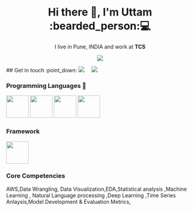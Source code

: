 <h1 align='center'> Hi there 👋, I'm Uttam  :bearded_person:💻 </h1>

<p align='center'>
  I live in Pune, INDIA and work at <b>TCS</b> 
</p>
<p align='center'>
  <a href="#"><img src="https://visitor-badge.glitch.me/badge?page_id=Uttam580.Uttam580"></a>
</p>
## Get in touch :point_down: 
  <a href="https://www.linkedin.com/in/uttam-choudhary-980554110/"><img src="https://img.shields.io/badge/linkedin-%230077B5.svg?&style=for-the-badge&logo=linkedin&logoColor=white" /></a>&nbsp;&nbsp;&nbsp;&nbsp;
  <a href="mailto:choudharyuttam94@gmail.com?subject=Olá%20Uttam"><img src="https://img.shields.io/badge/gmail-%23D14836.svg?&style=for-the-badge&logo=gmail&logoColor=white" /></a>&nbsp;&nbsp;&nbsp;&nbsp;

### Programming Languages  :rocket:

<img src="https://github.com/Uttam580/Uttam580/blob/master/img/python.png" width=60>  <img src="https://github.com/Uttam580/Uttam580/blob/master/img/r.jpg" width=60>  <img src="https://github.com/Uttam580/Uttam580/blob/master/img/html.png" width=60>   <img src="https://github.com/Uttam580/Uttam580/blob/master/img/css.jpg" width=60> 


###  Framework 
<img src="https://github.com/Uttam580/Uttam580/blob/master/img/flask.png" width=60>  


### Core Competencies

AWS,Data Wrangling, Data Visualization,EDA,Statistical analysis ,Machine Learning , Natural Language processing ,Deep Learning ,Time Series Anlaysis,Model Development & Evaluation Metrics, 
